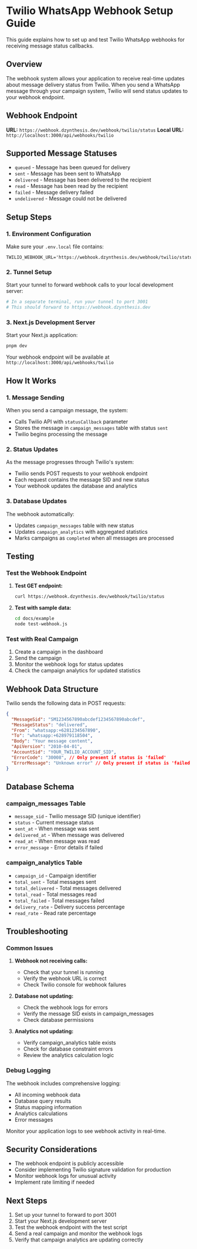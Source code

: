 # Twilio WhatsApp Webhook Setup Guide

This guide explains how to set up and test Twilio WhatsApp webhooks for receiving message status callbacks.

## Overview

The webhook system allows your application to receive real-time updates about message delivery status from Twilio. When you send a WhatsApp message through your campaign system, Twilio will send status updates to your webhook endpoint.

## Webhook Endpoint

**URL:** `https://webhook.dzynthesis.dev/webhook/twilio/status`
**Local URL:** `http://localhost:3000/api/webhooks/twilio`

## Supported Message Statuses

- `queued` - Message has been queued for delivery
- `sent` - Message has been sent to WhatsApp
- `delivered` - Message has been delivered to the recipient
- `read` - Message has been read by the recipient
- `failed` - Message delivery failed
- `undelivered` - Message could not be delivered

## Setup Steps

### 1. Environment Configuration

Make sure your `.env.local` file contains:

```env
TWILIO_WEBHOOK_URL='https://webhook.dzynthesis.dev/webhook/twilio/status'
```

### 2. Tunnel Setup

Start your tunnel to forward webhook calls to your local development server:

```bash
# In a separate terminal, run your tunnel to port 3001
# This should forward to https://webhook.dzynthesis.dev
```

### 3. Next.js Development Server

Start your Next.js application:

```bash
pnpm dev
```

Your webhook endpoint will be available at `http://localhost:3000/api/webhooks/twilio`

## How It Works

### 1. Message Sending

When you send a campaign message, the system:

- Calls Twilio API with `statusCallback` parameter
- Stores the message in `campaign_messages` table with status `sent`
- Twilio begins processing the message

### 2. Status Updates

As the message progresses through Twilio's system:

- Twilio sends POST requests to your webhook endpoint
- Each request contains the message SID and new status
- Your webhook updates the database and analytics

### 3. Database Updates

The webhook automatically:

- Updates `campaign_messages` table with new status
- Updates `campaign_analytics` with aggregated statistics
- Marks campaigns as `completed` when all messages are processed

## Testing

### Test the Webhook Endpoint

1. **Test GET endpoint:**

   ```bash
   curl https://webhook.dzynthesis.dev/webhook/twilio/status
   ```

2. **Test with sample data:**
   ```bash
   cd docs/example
   node test-webhook.js
   ```

### Test with Real Campaign

1. Create a campaign in the dashboard
2. Send the campaign
3. Monitor the webhook logs for status updates
4. Check the campaign analytics for updated statistics

## Webhook Data Structure

Twilio sends the following data in POST requests:

```json
{
  "MessageSid": "SM1234567890abcdef1234567890abcdef",
  "MessageStatus": "delivered",
  "From": "whatsapp:+6281234567890",
  "To": "whatsapp:+628979118504",
  "Body": "Your message content",
  "ApiVersion": "2010-04-01",
  "AccountSid": "YOUR_TWILIO_ACCOUNT_SID",
  "ErrorCode": "30008", // Only present if status is 'failed'
  "ErrorMessage": "Unknown error" // Only present if status is 'failed'
}
```

## Database Schema

### campaign_messages Table

- `message_sid` - Twilio message SID (unique identifier)
- `status` - Current message status
- `sent_at` - When message was sent
- `delivered_at` - When message was delivered
- `read_at` - When message was read
- `error_message` - Error details if failed

### campaign_analytics Table

- `campaign_id` - Campaign identifier
- `total_sent` - Total messages sent
- `total_delivered` - Total messages delivered
- `total_read` - Total messages read
- `total_failed` - Total messages failed
- `delivery_rate` - Delivery success percentage
- `read_rate` - Read rate percentage

## Troubleshooting

### Common Issues

1. **Webhook not receiving calls:**

   - Check that your tunnel is running
   - Verify the webhook URL is correct
   - Check Twilio console for webhook failures

2. **Database not updating:**

   - Check the webhook logs for errors
   - Verify the message SID exists in campaign_messages
   - Check database permissions

3. **Analytics not updating:**
   - Verify campaign_analytics table exists
   - Check for database constraint errors
   - Review the analytics calculation logic

### Debug Logging

The webhook includes comprehensive logging:

- All incoming webhook data
- Database query results
- Status mapping information
- Analytics calculations
- Error messages

Monitor your application logs to see webhook activity in real-time.

## Security Considerations

- The webhook endpoint is publicly accessible
- Consider implementing Twilio signature validation for production
- Monitor webhook logs for unusual activity
- Implement rate limiting if needed

## Next Steps

1. Set up your tunnel to forward to port 3001
2. Start your Next.js development server
3. Test the webhook endpoint with the test script
4. Send a real campaign and monitor the webhook logs
5. Verify that campaign analytics are updating correctly
